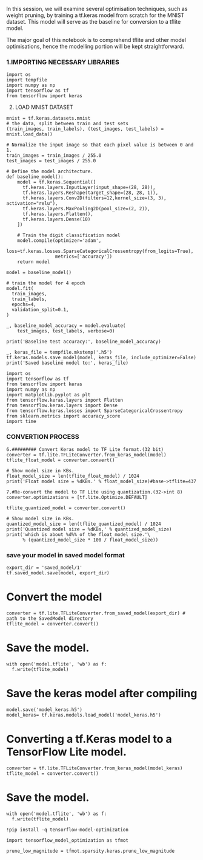 In this session, we will examine several optimisation techniques, such as weight pruning, by training a tf.keras model from scratch for the MNIST dataset. This model will serve as the baseline for conversion to a tflite model.

The major goal of this notebook is to comprehend tflite and other model optimisations, hence the modelling portion will be kept straightforward.

### 1.IMPORTING NECESSARY LIBRARIES

```
import os
import tempfile
import numpy as np
import tensorflow as tf
from tensorflow import keras
```

2. LOAD MNIST DATASET

```
mnist = tf.keras.datasets.mnist
# the data, split between train and test sets
(train_images, train_labels), (test_images, test_labels) = mnist.load_data()
```
```
# Normalize the input image so that each pixel value is between 0 and 1.
train_images = train_images / 255.0
test_images = test_images / 255.0
```
```
# Define the model architecture.
def baseline_model():
    model = tf.keras.Sequential([
      tf.keras.layers.InputLayer(input_shape=(28, 28)),
      tf.keras.layers.Reshape(target_shape=(28, 28, 1)),
      tf.keras.layers.Conv2D(filters=12,kernel_size=(3, 3), activation="relu"),
      tf.keras.layers.MaxPooling2D(pool_size=(2, 2)),
      tf.keras.layers.Flatten(),
      tf.keras.layers.Dense(10)
    ])
```

```
    # Train the digit classification model
    model.compile(optimizer='adam',
                 loss=tf.keras.losses.SparseCategoricalCrossentropy(from_logits=True),
                  metrics=['accuracy'])
    return model
```
```
model = baseline_model()

# train the model for 4 epoch
model.fit(
  train_images,
  train_labels,
  epochs=4,
  validation_split=0.1,
)
```
```
_, baseline_model_accuracy = model.evaluate(
    test_images, test_labels, verbose=0)

print('Baseline test accuracy:', baseline_model_accuracy)

_, keras_file = tempfile.mkstemp('.h5')
tf.keras.models.save_model(model, keras_file, include_optimizer=False)
print('Saved baseline model to:', keras_file)
```
```
import os
import tensorflow as tf
from tensorflow import keras
import numpy as np
import matplotlib.pyplot as plt
from tensorflow.keras.layers import Flatten
from tensorflow.keras.layers import Dense
from tensorflow.keras.losses import SparseCategoricalCrossentropy
from sklearn.metrics import accuracy_score
import time
```

### CONVERTION PROCESS

```
6.######### Convert Keras model to TF Lite format.(32 bit)
converter = tf.lite.TFLiteConverter.from_keras_model(model)
tflite_float_model = converter.convert()
```
```
# Show model size in KBs.
float_model_size = len(tflite_float_model) / 1024
print('Float model size = %dKBs.' % float_model_size)#base->tflite=437
```
```
7.#Re-convert the model to TF Lite using quantization.(32->int 8)
converter.optimizations = [tf.lite.Optimize.DEFAULT]

tflite_quantized_model = converter.convert()
```
```
# Show model size in KBs.
quantized_model_size = len(tflite_quantized_model) / 1024
print('Quantized model size = %dKBs,' % quantized_model_size)
print('which is about %d%% of the float model size.'\
      % (quantized_model_size * 100 / float_model_size))

 ```


### save your model in saved model format
```
export_dir = 'saved_model/1'
tf.saved_model.save(model, export_dir)
```

# Convert the model
```
converter = tf.lite.TFLiteConverter.from_saved_model(export_dir) # path to the SavedModel directory
tflite_model = converter.convert()
```

# Save the model.
```
with open('model.tflite', 'wb') as f:
  f.write(tflite_model)
```

# Save the keras model after compiling
```
model.save('model_keras.h5')
model_keras= tf.keras.models.load_model('model_keras.h5')
```

# Converting a tf.Keras model to a TensorFlow Lite model.
```
converter = tf.lite.TFLiteConverter.from_keras_model(model_keras)
tflite_model = converter.convert()
```

# Save the model.
```
with open('model.tflite', 'wb') as f:
  f.write(tflite_model)
```
```
!pip install -q tensorflow-model-optimization
```
```
import tensorflow_model_optimization as tfmot

prune_low_magnitude = tfmot.sparsity.keras.prune_low_magnitude
```



